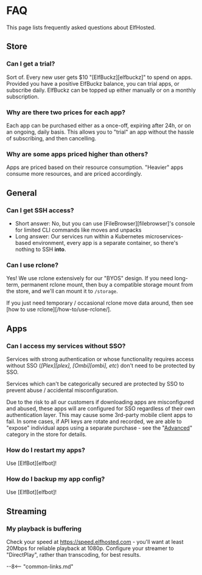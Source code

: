 # FAQ

This page lists frequently asked questions about ElfHosted.

## Store

### Can I get a trial?

Sort of. Every new user gets $10 "[ElfBuckz][elfbuckz]" to spend on apps. Provided you have a positive ElfBuckz balance, you can trial apps, or subscribe daily. ElfBuckz can be topped up either manually or on a monthly subscription.

### Why are there two prices for each app?

Each app can be purchased either as a once-off, expiring after 24h, or on an ongoing, daily basis. This allows you to "trial" an app without the hassle of subscribing, and then cancelling.

### Why are some apps priced higher than others?

Apps are priced based on their resource consumption. "Heavier" apps consume more resources, and are priced accordingly.

## General

### Can I get SSH access?

* Short answer: No, but you can use [FileBrowser][filebrowser]'s console for limited CLI commands like moves and unpacks
* Long answer: Our services run within a Kubernetes microservices-based environment, every app is a separate container, so there's nothing to SSH **into**.

### Can I use rclone?

Yes! We use rclone extensively for our "BYOS" design. If you need long-term, permanent rclone mount, then buy a compatible storage mount from the store, and we'll can mount it to `/storage`. 

If you just need temporary / occasional rclone move data around, then see [how to use rclone][/how-to/use-rclone/].

## Apps

### Can I access my services without SSO?

Services with strong authentication or whose functionality requires access without SSO (*[Plex][plex], [Ombi][ombi], etc*) don't need to be protected by SSO. 

Services which can't be categorically secured are protected by SSO to prevent abuse / accidental misconfiguration.

Due to the risk to all our customers if downloading apps are misconfigured and abused, these apps will are configured for SSO regardless of their own authentication layer. This may cause some 3rd-party mobile client apps to fail. In some cases, if API keys are rotate and recorded, we are able to "expose" individual apps using a separate purchase - see the "[Advanced](https://store.elfhosted.com/product-category/advanced/)" category in the store for details.

### How do I restart my apps?

Use [ElfBot][elfbot]!

### How do I backup my app config?

Use [ElfBot][elfbot]!

## Streaming

### My playback is buffering

Check your speed at https://speed.elfhosted.com - you'll want at least 20Mbps for reliable playback at 1080p. Configure your streamer to "DirectPlay", rather than transcoding, for best results.

--8<-- "common-links.md"